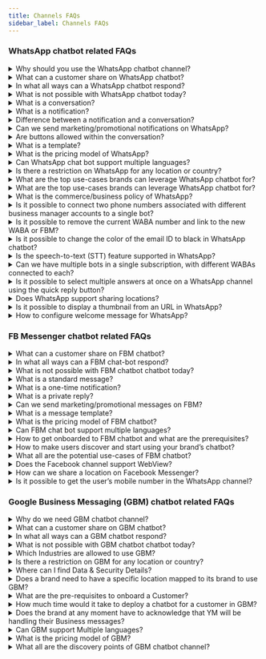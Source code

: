 ```yaml
---
title: Channels FAQs
sidebar_label: Channels FAQs
---
```


### WhatsApp chatbot related FAQs

<details>
 <summary>Why should you use the WhatsApp chatbot channel?</summary>
 <div>
  <br/>
  <div>WhatsApp chatbots is one of the fastest growing chatbot messaging channels today. It gives brands a great potential to reach out, enagage and support their customers on the channel consumers are.</div>
   </div>
</details>


<details>
 <summary>What can a customer share on WhatsApp chatbot?</summary>
 <div>
  <br/>
  <div>- A simple text message<br/>- An image in JPEG or PNG format <br/> - An audio recording, video or GIF <br/> - Can attach a document in PDF or docx format <br/>- Can attach a contact or location</div>
   </div>
</details>

<details>
 <summary>In what all ways can a WhatsApp chatbot respond?</summary>
 <div>
  <br/>
  <div>- A simple text message<br/>- An image in JPEG or PNG format <br/> - An audio recording, video <br/> - Can attach a document in PDF or docx format <br/>- Can attach a contact (via API) or location</div>
   </div>
</details>

<details>
 <summary>What is not possible with WhatsApp chatbot today?</summary>
 <div>
  <br/>
  <div>- Cannot send promotional/marketing notifications<br/>Does not have ‘buttons’ option during conversations <br/> Should not send notifications without getting opt-in consent</div>
   </div>
</details>

<details>
 <summary>What is a conversation?</summary>
 <div>
  <br/>
  <div>A single conversation is an exchange messages within 24 hours between a user and the chatbot.</div>
   </div>
</details>

<details>
 <summary>What is a notification?</summary>
 <div>
  <br/>
  <div>Notification is an outbound message (chatbot-initiated) sent by the chatbot to a particular WhatsApp user.</div>
   </div>
</details>

<details>
 <summary>Difference between a notification and a conversation?</summary>
 <div>
  <br/>
  <div>A conversation is an exchange of messages between the chatbot and a user initiated either by the user or the chatbot. Notification triggers chatbot-initiated conversation.</div>
   </div>
</details>

<details>
 <summary>Can we send marketing/promotional notifications on WhatsApp?</summary>
 <div>
  <br/>
  <div>No. In addition, to send a regular notification as well, the user opt-in consent is a must.</div>
   </div>
</details>

<details>
 <summary>Are buttons allowed within the conversation?</summary>
 <div>
  <br/>
  <div>Not yet. However, a button-included notification template can be approved by WhatsApp.</div>
   </div>
</details>

<details>
 <summary>What is a template?</summary>
 <div>
  <br/>
  <div>A template is the notif message that we need to get approved before sending to the users.</div>
   </div>
</details>

<details>
 <summary>What is the pricing model of WhatsApp?</summary>
 <div>
  <br/>
  <div> Contact our sales for pricing info.</div>
   </div>
</details>

<details>
 <summary>Can WhatsApp chat bot support multiple languages?</summary>
 <div>
  <br/>
  <div>Yes, the WhatsApp chatbot can support multiple languages during conversations. For notifications, while sending for approval, we can opt for required languages.</div>
   </div>
</details>

<details>
 <summary>Is there a restriction on WhatsApp for any location or country?</summary>
 <div>
  <br/>
  <div>WhatsApp chatbot is applicable in all the regions where WhatsApp channel is currently operating.</div>
   </div>
</details>

<details>
 <summary>What are the top use-cases brands can leverage WhatsApp chatbot for?</summary>
 <div>
  <br/>
  <div>WhatsApp chatbot will be useful for proactive notification-based outreach, timely reminders, engaging suggestions on products/services, sales and support.</div>
   </div>
</details>

<details>
 <summary>What are the top use-cases brands can leverage WhatsApp chatbot for?</summary>
 <div>
  <br/>
  <div>WhatsApp chatbot will be useful for proactive notification-based outreach, timely reminders, engaging suggestions on products/services, sales and support.</div>
   </div>
</details>

<details>
 <summary>What is the commerce/business policy of WhatsApp?</summary>
 <div>
  <br/>
  <div>The updated commerce policy can be found <a href="https://www.whatsapp.com/legal/commerce-policy">here</a>. <br/> The updated business policy can be found <a href="https://www.whatsapp.com/legal/business-policy">here</a></div>
   </div>
</details>

<details>
 <summary>Is it possible to connect two phone numbers associated with different business manager accounts to a single bot?</summary>
 <div>
  <br/>
  <div>You cannot connect two phone numbers of different WABA or Facebook business manager to a single bot.</div>
   </div>
</details>

<details>
 <summary>Is it possible to remove the current WABA number and link to the new WABA or FBM?</summary>
 <div>
  <br/>
  <div>WABA numbers cannot be migrated from one BM (Business Manager) to another. It can only be migrated from one BSP (Business Service Provider) to another, or from one WABA to another, by retrieving the same BM ID attached to both WABAs</div>
   </div>
</details>

<details>
 <summary>Is it possible to change the color of the email ID to black in WhatsApp chatbot?</summary>
 <div>
  <br/>
  <div>No. By default, the email address is blue in color.</div>
   </div>
</details>

<details>
 <summary>Is the speech-to-text (STT) feature supported in WhatsApp?</summary>
 <div>
  <br/>
  <div>No, the STT feature is not supported for WhatsApp.</div>
   </div>
</details>

<details>
 <summary>Can we have multiple bots in a single subscription, with different WABAs connected to each?</summary>
 <div>
  <br/>
  <div>Yes, you can have multiple bots under a single subscription, and each bot can have a different WABA connected to it. It is also possible to have multiple numbers connected to a single bot, but all the numbers have to be under the same WABA ID in this case.</div>
   </div>
</details>

<details>
 <summary>Is it possible to select multiple answers at once on a WhatsApp channel using the quick reply button?</summary>
 <div>
  <br/>
  <div>WhatsApp does not support Multi select in list or button messages. You can use the Multi Select prompt, which displays the options in the form of a text message, to share the options via text. For example, the bot shared a few options with 1, 2, 3, 4, and so on. and the user has to respond back with the selection as 1 or 3 in a specific accepted format to validate and get the user's selection. This is a workaround that is used in the case of WhatsApp.</div>
   </div>
</details>

<details>
 <summary>Does WhatsApp support sharing locations?</summary>
 <div>
  <br/>
  <div>Yes, users can share their location by clicking this 📎 icon on WhatsApp and sharing their current location. The bot will receive the latitude and longitude of the user, based on which the user's location can be identified. Note that live location sharing won't work for this case.</div>
   </div>
</details>

<details>
 <summary>Is it possible to display a thumbnail from an URL in WhatsApp?</summary>
 <div>
  <br/>
  <div> Yes, WhatsApp will render URLs with thumbnails, and you will be able to preview them. URL previews are rendered in the following cases:<br/> • The business has sent a message template to the user. <br/> • The user initiates a conversation with a Click to chat link.<br/> • The user adds the business phone number to their address book and initiates a conversation.</div>
   </div>
</details>

<details>
 <summary>How to configure welcome message for WhatsApp?</summary>
 <div>
  <br/>
  <div>The welcome message will not be displayed automatically in WhatsApp. You need to <a href="https://docs.yellow.ai/docs/platform_concepts/studio/train/intents#train">train</a> an intent with “hi” or “hello” and configure it in a journey to trigger the flow.</div>
   </div>
</details>

### FB Messenger chatbot related FAQs

<details>
 <summary>What can a customer share on FBM chatbot?</summary>
 <div>
  <br/>
  <div>- A simple text message<br/>- An image in JPEG or PNG format <br/> - A video, an audio or a sticker <br/> - A GIF or an emoji</div>
   </div>
</details>

<details>
 <summary>In what all ways can a FBM chat-bot respond?</summary>
 <div>
  <br/>
  <div>- A simple text message<br/>- An image in JPEG or PNG format <br/> - A video or GIF <br/> - Can attach files in PDF or docx format<br/> - Can share card or card carousel<br/> - Can trigger Quick reply buttons for users to click<br/> - Via various message template</div>
   </div>
</details>

<details>
 <summary>What is not possible with FBM chatbot chatbot today?</summary>
 <div>
  <br/>
  <div>Can’t send notifs before the user initiates the conversation</div>
   </div>
</details>

<details>
 <summary>What is a standard message?</summary>
 <div>
  <br/>
  <div>One conversation is an exchange messages within 24 hours between one user and the chatbot</div>
   </div>
</details>

<details>
 <summary>What is a one-time notification?</summary>
 <div>
  <br/>
  <div>Notification is an outbound message (chatbot-initiated) sent by the chatbot to a particular FB messenger user outside 24-hr window if the user opts-in for the same</div>
   </div>
</details>

<details>
 <summary>What is a private reply?</summary>
 <div>
  <br/>
  <div>When an FB user comments or does a visitor post, the brand can privately reply to the user on the FBM in context with the user enquiry.</div>
   </div>
</details>

<details>
 <summary>Can we send marketing/promotional messages on FBM?</summary>
 <div>
  <br/>
  <div>The promotional message can be sent as a standard message within a 24-hr window. To send promotional messages outside 24-hr window, the ‘Sponsored messages’ will be useful</div>
   </div>
</details>

<details>
 <summary>What is a message template?</summary>
 <div>
  <br/>
  <div> Predefined message structure convenient to showcase products, receipts etc. <a href="https://developers.facebook.com/docs/messenger-platform/send-messages/templates/">Learn more</a></div>
   </div>
</details>

<details>
 <summary>What is the pricing model of FBM chatbot?</summary>
 <div>
  <br/>
  <div>Contact our sales for pricing info.</div>
   </div>
</details>

<details>
 <summary>Can FBM chat bot support multiple languages?</summary>
 <div>
  <br/>
  <div>Yes, the FBM chatbot can support multiple languages.</div>
   </div>
</details>

<details>
 <summary>How to get onboarded to FBM chatbot and what are the prerequisites?</summary>
 <div>
  <br/>
  <div>Refer this <a href="https://docs.yellow.ai/docs/platform_concepts/channelConfiguration/facebook-messenger">document</a></div>
   </div>
</details>

<details>
 <summary>How to make users discover and start using your brand’s chatbot?</summary>
 <div>
  <br/>
  <div>Some discovery points include:<br/> * Drop the CTA to FBM chatbot on the brand’s webpage<br/> * Sponsored Ads to FBM chatbot CTA<br/> * Organic posts to FBM chatbot CTA<br/> * FB/Instagram posts having Messenger chatbot CTA</div>
   </div>
</details>

<details>
 <summary>What all are the potential use-cases of FBM chatbot?</summary>
 <div>
  <br/>
  <div>Timely reminders on carts & payments, sales & support, and proactive suggestions are some good usecases.</div>
   </div>
</details>

<details>
 <summary>Does the Facebook channel support WebView?</summary>
 <div>
  <br/>
  <div>No, the Facebook channel does not support WebView.</div>
   </div>
</details>

<details>
 <summary>How can we share a location on Facebook Messenger?</summary>
 <div>
  <br/>
  <div>It is not possible to directly share a location in Facebook Messenger. However, there is an alternative approach you can take:<br/>• <b>Ask for City/Zip Code</b>: Instead of sharing the location directly, you can prompt the user to provide their city, zip code, or any other relevant location information.<br/>• <b>Use Geolocation API</b>: Once the user provides the location information, you can use the Geolocation API to retrieve the coordinates or specific details about that location.</div>
   </div>
</details>

<details>
 <summary>Is it possible to get the user’s mobile number in the WhatsApp channel?</summary>
 
 
 Yes, to get the mobile number when a user is connected to the bot, you need to use a system variable called sender as shown below. 


   `{{{sender}}}`



</details>


### Google Business Messaging (GBM) chatbot related FAQs

<details>
 <summary>Why do we need GBM chatbot channel?</summary>
 <div>
  <br/>
  <div>The first thing we do when we look for some product or service is to 'Google them'. <a href="https://gs.statcounter.com/search-engine-market-share">90%</a> of overall search traffic globally is using Google. The ability to engage with the potential customers right then when they search is powerful. In other words, GBM helps with fantastic Discovery-to-Engagement.</div>
   </div>
</details>

<details>
 <summary>What can a customer share on GBM chatbot?</summary>
 <div>
  <br/>
  <div>- A simple text message<br/>- An image in JPEG or PNG format</div>
   </div>
</details>

<details>
 <summary>In what all ways can a GBM chatbot respond?</summary>
 <div>
  <br/>
  <div>- A simple text message<br/> - An image in JPEG or PNG format<br/> - Can send URLs to files of PDF or docx<br/> - Can share interactive cards about products/service offerings<br/> - Can trigger Quick reply buttons for users to click</div>
   </div>
</details>

<details>
 <summary>What is not possible with GBM chatbot chatbot today?</summary>
 <div>
  <br/>
  <div>- The GBM chatbot is not supported in desktop/laptop view but only on mobile phones.<br/> - Videos cannot be embedded. Any type of custom e.g. Slider, dropdown is not available.<br/> - The Thumbview/preview link is not possible through GBM chatbot.</div>
   </div>
</details>

<details>
 <summary>Which Industries are allowed to use GBM?</summary>
 <div>
  <br/>
  <div>Please go through this document for detailed <a href="https://developers.google.com/business-communications/support/aup">industry-wise solution</a></div>
   </div>
</details>

<details>
 <summary>Is there a restriction on GBM for any location or country?</summary>
 <div>
  <br/>
  <div>There is no restriction on location or countries where the product would not work yet.</div>
   </div>
</details>

<details>
 <summary>Where can I find Data & Security Details?</summary>
 <div>
  <br/>
  <div>Click <a href="https://developers.google.com/business-communications/business-messages/support/infosec?hl=en">here</a></div>
   </div>
</details>

<details>
 <summary>Does a brand need to have a specific location mapped to its brand to use GBM?</summary>
 <div>
  <br/>
  <div>For time being, countries except for the US, a brand must have a verified location associated with its Google My Business Account to use GBM.</div>
   </div>
</details>

<details>
 <summary>What are the pre-requisites to onboard a Customer?</summary>
 <div>
  <br/>
  <div>Check the prerequisites <a href="https://docs.google.com/document/d/17-BDmZYkllrZd6QrooPQMyaTmOY_w55mqxX3-9F-I2Y/edit?usp=sharing">here</a></div>
   </div>
</details>

<details>
 <summary>How much time would it take to deploy a chatbot for a customer in GBM?</summary>
 <div>
  <br/>
  <div>If the bot is ready(w.r.t Changes to be made for GBM specific bot) and the pre-requisite to onboard a customer is available, the whole process from registration to verification till launch with relevant Google and Brand approval should be tentatively around 3-4 business days in an ideal scenario.</div>
   </div>
</details>

<details>
 <summary>Does the brand at any moment have to acknowledge that YM will be handling their Business messages?</summary>
 <div>
  <br/>
  <div>Yes, <a href="https://docs.google.com/document/d/1RWyXmufvlRxkLdMFz3-daCr1h1c9eyN3uUqNBbw2Yuc/edit?usp=sharing">here</a> is how</div>
   </div>
</details>

<details>
 <summary>Can GBM support Multiple languages?</summary>
 <div>
  <br/>
  <div>The multi-language support is not there in the shell of the product eg, the CSAT score popup. Also, a welcome message will have to be in English. But if the bot is multilingual it can handle the language conversation in different languages during conversation messages</div>
   </div>
</details>

<details>
 <summary>What is the pricing model of GBM?</summary>
 <div>
  <br/>
  <div>Contact our sales for pricing info.</div>
   </div>
</details>

<details>
 <summary>What all are the discovery points of GBM chatbot channel?</summary>
 <div>
  <br/>
  <div>These are the possible entry points to GBM channel.<br/> <img src= "https://cdn.yellowmessenger.com/KhsmRbGecXEy1621333747652.png"/></div>
   </div>
</details>


